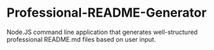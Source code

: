 # Professional-README-Generator
Node.JS command line application that generates well-structured professional README.md files based on user input.
